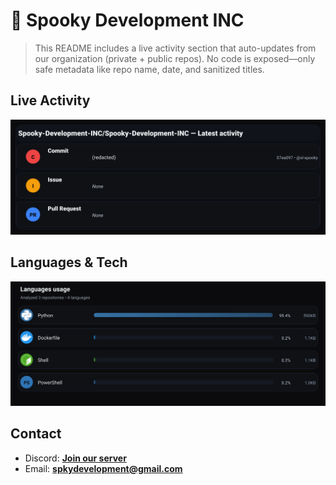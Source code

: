 # 👻 Spooky Development INC

> This README includes a live activity section that auto-updates from our organization (private + public repos). No code is exposed—only safe metadata like repo name, date, and sanitized titles.

## Live Activity
![Repo Snapshot](./assets/repo-snapshot.svg?v=5a07799125)

## Languages & Tech
![Languages Usage](./assets/languages.svg?v=370e1fdf4b)

## Contact
- Discord: **[Join our server](https://discord.gg/XYspZgEEJb)**
- Email: **spkydevelopment@gmail.com**
